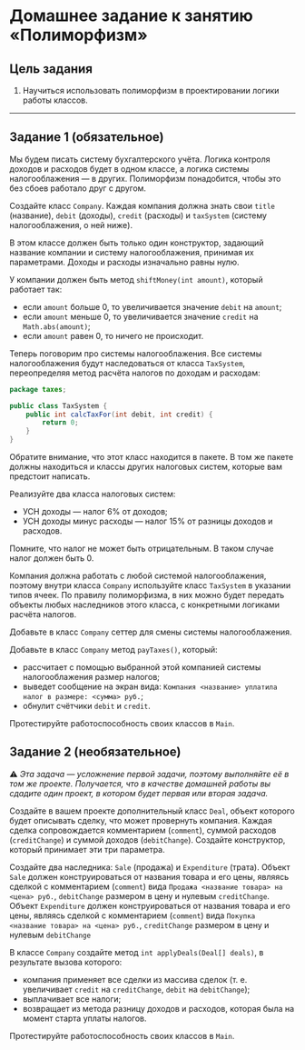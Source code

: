 # Домашнее задание к занятию «Полиморфизм»

## Цель задания

1. Научиться использовать полиморфизм в проектировании логики работы классов.

------

## Задание 1 (обязательное)

Мы будем писать систему бухгалтерского учёта.
Логика контроля доходов и расходов будет в одном классе, а логика системы налогооблажения — в других.
Полиморфизм понадобится, чтобы это без сбоев работало друг с другом.

Создайте класс `Company`. Каждая компания должна знать свои `title` (название), `debit` (доходы), `credit` (расходы) и `taxSystem` (систему налогооблажения, о ней ниже).

В этом классе должен быть только один конструктор, задающий название компании и систему налогооблажения, принимая их параметрами. Доходы и расходы изначально равны нулю.

У компании должен быть метод `shiftMoney(int amount)`, который работает так:

* если `amount` больше 0, то увеличивается значение `debit` на `amount`;
* если `amount` меньше 0, то увеличивается значение `credit` на `Math.abs(amount)`;
* если `amount` равен 0, то ничего не происходит.

Теперь поговорим про системы налогооблажения.
Все системы налогооблажения будут наследоваться от класса `TaxSystem`, переопределяя метод расчёта налогов по доходам и расходам:

```java
package taxes;

public class TaxSystem {
    public int calcTaxFor(int debit, int credit) {
        return 0;
    }
}
```

Обратите внимание, что этот класс находится в пакете. В том же пакете должны находиться и классы других налоговых систем, которые вам предстоит написать.

Реализуйте два класса налоговых систем:

* УСН доходы — налог 6% от доходов;
* УСН доходы минус расходы — налог 15% от разницы доходов и расходов.

Помните, что налог не может быть отрицательным. В таком случае налог должен быть 0.

Компания должна работать с любой системой налогооблажения, поэтому внутри класса `Company` используйте класс `TaxSystem` в указании типов ячеек. По правилу полиморфизма, в них можно будет передать объекты любых наследников этого класса, с конкретными логиками расчёта налогов.

Добавьте в класс `Company` сеттер для смены системы налогооблажения.

Добавьте в класс `Company` метод `payTaxes()`, который:

* рассчитает с помощью выбранной этой компанией системы налогооблажения размер налогов;
* выведет сообщение на экран вида: `Компания <название> уплатила налог в размере: <сумма> руб.`;
* обнулит счётчики `debit` и `credit`.

Протестируйте работоспособность своих классов в `Main`.

## Задание 2 (необязательное)

:warning: _Эта задача — усложнение первой задачи, поэтому выполняйте её в том же проекте. Получается, что в качестве домашней работы вы сдадите один проект, в котором будет первая или вторая задача._

Создайте в вашем проекте дополнительный класс `Deal`, объект которого будет описывать сделку, что может провернуть компания.
Каждая сделка сопровождается комментарием (`comment`), суммой расходов (`creditChange`) и суммой доходов (`debitChange`).
Создайте конструктор, который принимает эти три параметра.

Создайте два наследника: `Sale` (продажа) и `Expenditure` (трата). Объект `Sale` должен конструироваться от названия товара и его цены, являясь сделкой с комментарием (`comment`) вида `Продажа <название товара> на <цена> руб.`, `debitChange` размером в цену и нулевым `creditChange`. Объект `Expenditure` должен конструироваться от названия товара и его цены, являясь сделкой с комментарием (`comment`) вида `Покупка <название товара> на <цена> руб.`, `creditChange` размером в цену и нулевым `debitChange`

В классе `Company` создайте метод `int applyDeals(Deal[] deals)`, в результате вызова которого:

* компания применяет все сделки из массива сделок (т. е. увеличивает `credit` на `creditChange`, `debit` на `debitChange`);
* выплачивает все налоги;
* возвращает из метода разницу доходов и расходов, которая была на момент старта уплаты налогов.

Протестируйте работоспособность своих классов в `Main`.
